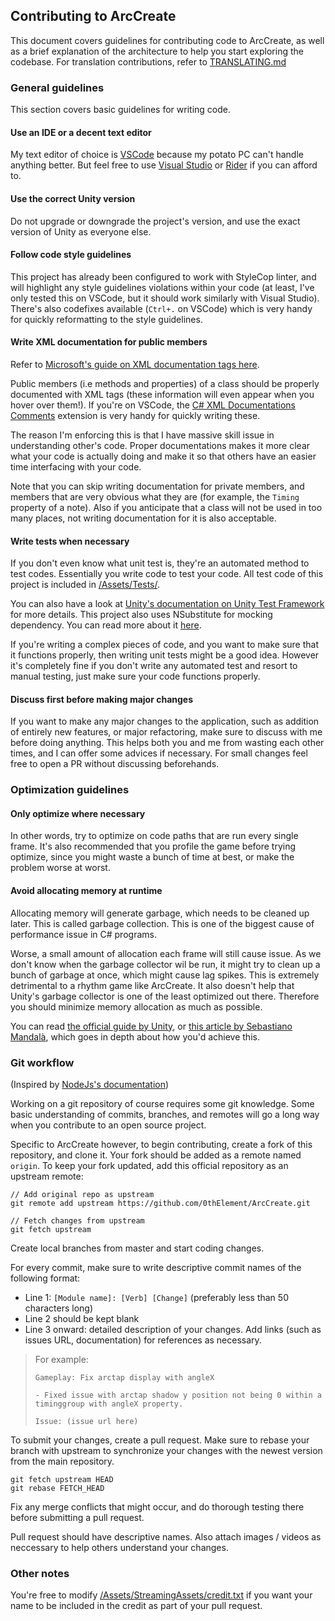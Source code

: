 ## Contributing to ArcCreate

This document covers guidelines for contributing code to ArcCreate, as well as a brief explanation of the architecture to help you start exploring the codebase.
For translation contributions, refer to [TRANSLATING.md](TRANSLATING.md)

### General guidelines

This section covers basic guidelines for writing code.

#### Use an IDE or a decent text editor

My text editor of choice is [VSCode](https://code.visualstudio.com/) because my potato PC can't handle anything better. But feel free to use [Visual Studio](https://visualstudio.microsoft.com) or [Rider](https://www.jetbrains.com/rider/) if you can afford to.

#### Use the correct Unity version

Do not upgrade or downgrade the project's version, and use the exact version of Unity as everyone else.

#### Follow code style guidelines

This project has already been configured to work with StyleCop linter, and will highlight any style guidelines violations within your code (at least, I've only tested this on VSCode, but it should work similarly with Visual Studio). There's also codefixes available (`Ctrl+.` on VSCode) which is very handy for quickly reformatting to the style guidelines.

#### Write XML documentation for public members

Refer to [Microsoft's guide on XML documentation tags here](https://learn.microsoft.com/en-us/dotnet/csharp/language-reference/xmldoc/recommended-tags).

Public members (i.e methods and properties) of a class should be properly documented with XML tags (these information will even appear when you hover over them!). If you're on VSCode, the [C# XML Documentations Comments](https://marketplace.visualstudio.com/items?itemName=k--kato.docomment) extension is very handy for quickly writing these.

The reason I'm enforcing this is that I have massive skill issue in understanding other's code. Proper documentations makes it more clear what your code is actually doing and make it so that others have an easier time interfacing with your code.

Note that you can skip writing documentation for private members, and members that are very obvious what they are (for example, the `Timing` property of a note). Also if you anticipate that a class will not be used in too many places, not writing documentation for it is also acceptable.

#### Write tests when necessary

If you don't even know what unit test is, they're an automated method to test codes. Essentially you write code to test your code. All test code of this project is included in [/Assets/Tests/](/Assets/Tests/).

You can also have a look at [Unity's documentation on Unity Test Framework](https://docs.unity3d.com/Packages/com.unity.test-framework@1.3/manual/index.html) for more details. This project also uses NSubstitute for mocking dependency. You can read more about it [here](https://nsubstitute.github.io).

If you're writing a complex pieces of code, and you want to make sure that it functions properly, then writing unit tests might be a good idea. However it's completely fine if you don't write any automated test and resort to manual testing, just make sure your code functions properly.

#### Discuss first before making major changes

If you want to make any major changes to the application, such as addition of entirely new features, or major refactoring, make sure to discuss with me before doing anything. This helps both you and me from wasting each other times, and I can offer some advices if necessary. For small changes feel free to open a PR without discussing beforehands.

### Optimization guidelines

#### Only optimize where necessary

In other words, try to optimize on code paths that are run every single frame. It's also recommended that you profile the game before trying optimize, since you might waste a bunch of time at best, or make the problem worse at worst.

#### Avoid allocating memory at runtime

Allocating memory will generate garbage, which needs to be cleaned up later. This is called garbage collection. This is one of the biggest cause of performance issue in C# programs. 

Worse, a small amount of allocation each frame will still cause issue. As we don't know when the garbage collector wil be run, it might try to clean up a bunch of garbage at once, which might cause lag spikes. This is extremely detrimental to a rhythm game like ArcCreate. It also doesn't help that Unity's garbage collector is one of the least optimized out there. Therefore you should minimize memory allocation as much as possible.

You can read [the official guide by Unity](https://docs.unity3d.com/Manual/performance-garbage-collection-best-practices.html), or [this article by Sebastiano Mandalà](https://www.sebaslab.com/zero-allocation-code-in-unity/), which goes in depth about how you'd achieve this.

### Git workflow

(Inspired by [NodeJs's documentation](https://github.com/nodejs/node/blob/main/doc/contributing/pull-requests.md))

Working on a git repository of course requires some git knowledge. Some basic understanding of commits, branches, and remotes will go a long way when you contribute to an open source project.

Specific to ArcCreate however, to begin contributing, create a fork of this repository, and clone it. Your fork should be added as a remote named `origin`. To keep your fork updated, add this official repository as an upstream remote:

```
// Add original repo as upstream
git remote add upstream https://github.com/0thElement/ArcCreate.git

// Fetch changes from upstream
git fetch upstream
```

Create local branches from master and start coding changes.

For every commit, make sure to write descriptive commit names of the following format:

- Line 1: `[Module name]: [Verb] [Change]` (preferably less than 50 characters long)
- Line 2 should be kept blank 
- Line 3 onward: detailed description of your changes. Add links (such as issues URL, documentation) for references as necessary.

> For example:
> ```
> Gameplay: Fix arctap display with angleX
> 
> - Fixed issue with arctap shadow y position not being 0 within a timinggroup with angleX property.
> 
> Issue: (issue url here)
> ```

To submit your changes, create a pull request. Make sure to rebase your branch with upstream to synchronize your changes with the newest version from the main repository.
```
git fetch upstream HEAD
git rebase FETCH_HEAD
```
Fix any merge conflicts that might occur, and do thorough testing there before submitting a pull request.

Pull request should have descriptive names. Also attach images / videos as neccessary to help others understand your changes.

### Other notes

You're free to modify [/Assets/StreamingAssets/credit.txt](/Assets/StreamingAssets/credit.txt) if you want your name to be included in the credit as part of your pull request.
